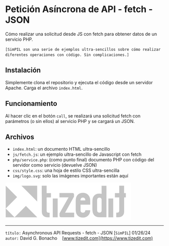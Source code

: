 
# Petición Asíncrona de API - fetch - JSON 
Cómo realizar una solicitud desde JS con fetch para obtener datos de un servicio PHP.

`[SimPIL son una serie de ejemplos ultra-sencillos sobre cómo realizar diferentes operaciones con código. Sin complicaciones.]`

## Instalación 
Simplemente clona el repositorio y ejecuta el código desde un servidor Apache. Carga el archivo `index.html`.

## Funcionamiento 
Al hacer clic en el botón `call`, se realizará una solicitud fetch con parámetros (o sin ellos) al servicio PHP y se cargará un JSON.

## Archivos 
- `index.html`: un documento HTML ultra-sencillo
- `js/fetch.js`: un ejemplo ultra-sencillo de Javascript con fetch
- `php/service.php`: (como punto final) documento PHP con código del servidor como servicio (devuelve JSON)
- `css/style.css`: una hoja de estilo CSS ultra-sencilla
- `img/logo.svg`: solo las imágenes importantes están aquí

![](img/logo.svg)

---
`título:` Asynchronous API Requests - fetch - JSON [`SimPIL`] 01/26/24\
`autor:` David G. Bonacho &nbsp;&nbsp;  [www.tizedit.com](https://www.tizedit.com)